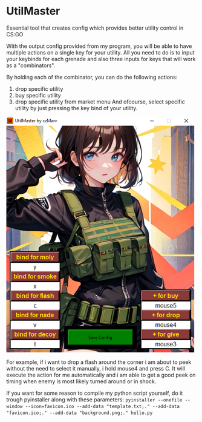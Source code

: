 # UtilMaster
Essential tool that creates config which provides better utility control in CS:GO

With the output config provided from my program, you will be able to have multiple actions on a single key for your utility.
All you need to do is to input your keybinds for each grenade and also three inputs for keys that will work as a "combinators".

By holding each of the combinator, you can do the following actions:
1) drop specific utility
2) buy specific utility
3) drop specific utility from market menu
And ofcourse, select specific utility by just pressing the key bind of your utility.

![alt text](https://github.com/lmtdr/UtilMaster/blob/main/example.png?raw=true)

For example, if i want to drop a flash around the corner i am about to peek without the need to select it manually, i hold mouse4 and press C.
It will execute the action for me automatically and i am able to get a good peek on timing when enemy is most likely turned around or in shock.

If you want for some reason to compile my python script yourself, do it trough pyinstaller along with these parameters:
`pyinstaller --onefile --window --icon=favicon.ico --add-data "template.txt;." --add-data "favicon.ico;." --add-data "background.png;." hello.py`
